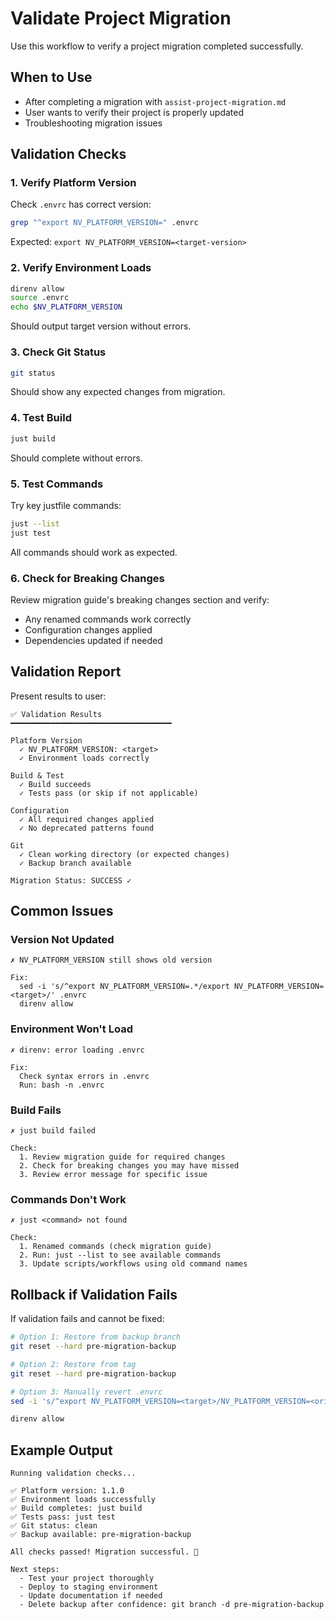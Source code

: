 # Validate Project Migration

Use this workflow to verify a project migration completed successfully.

## When to Use

- After completing a migration with `assist-project-migration.md`
- User wants to verify their project is properly updated
- Troubleshooting migration issues

## Validation Checks

### 1. Verify Platform Version

Check `.envrc` has correct version:

```bash
grep "^export NV_PLATFORM_VERSION=" .envrc
```

Expected: `export NV_PLATFORM_VERSION=<target-version>`

### 2. Verify Environment Loads

```bash
direnv allow
source .envrc
echo $NV_PLATFORM_VERSION
```

Should output target version without errors.

### 3. Check Git Status

```bash
git status
```

Should show any expected changes from migration.

### 4. Test Build

```bash
just build
```

Should complete without errors.

### 5. Test Commands

Try key justfile commands:

```bash
just --list
just test
```

All commands should work as expected.

### 6. Check for Breaking Changes

Review migration guide's breaking changes section and verify:
- Any renamed commands work correctly
- Configuration changes applied
- Dependencies updated if needed

## Validation Report

Present results to user:

```
✅ Validation Results
━━━━━━━━━━━━━━━━━━━━━━━━━━━━━━━━━━━━

Platform Version
  ✓ NV_PLATFORM_VERSION: <target>
  ✓ Environment loads correctly

Build & Test
  ✓ Build succeeds
  ✓ Tests pass (or skip if not applicable)

Configuration
  ✓ All required changes applied
  ✓ No deprecated patterns found

Git
  ✓ Clean working directory (or expected changes)
  ✓ Backup branch available

Migration Status: SUCCESS ✓
```

## Common Issues

### Version Not Updated

```
✗ NV_PLATFORM_VERSION still shows old version

Fix:
  sed -i 's/^export NV_PLATFORM_VERSION=.*/export NV_PLATFORM_VERSION=<target>/' .envrc
  direnv allow
```

### Environment Won't Load

```
✗ direnv: error loading .envrc

Fix:
  Check syntax errors in .envrc
  Run: bash -n .envrc
```

### Build Fails

```
✗ just build failed

Check:
  1. Review migration guide for required changes
  2. Check for breaking changes you may have missed
  3. Review error message for specific issue
```

### Commands Don't Work

```
✗ just <command> not found

Check:
  1. Renamed commands (check migration guide)
  2. Run: just --list to see available commands
  3. Update scripts/workflows using old command names
```

## Rollback if Validation Fails

If validation fails and cannot be fixed:

```bash
# Option 1: Restore from backup branch
git reset --hard pre-migration-backup

# Option 2: Restore from tag
git reset --hard pre-migration-backup

# Option 3: Manually revert .envrc
sed -i 's/^export NV_PLATFORM_VERSION=<target>/NV_PLATFORM_VERSION=<original>/' .envrc

direnv allow
```

## Example Output

```
Running validation checks...

✅ Platform version: 1.1.0
✅ Environment loads successfully
✅ Build completes: just build
✅ Tests pass: just test
✅ Git status: clean
✅ Backup available: pre-migration-backup

All checks passed! Migration successful. 🎉

Next steps:
  - Test your project thoroughly
  - Deploy to staging environment
  - Update documentation if needed
  - Delete backup after confidence: git branch -d pre-migration-backup
```
